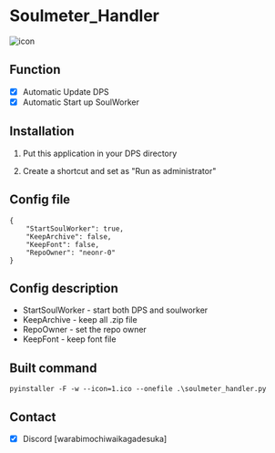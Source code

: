 <!-- Code by AkinoAlice@Tyrant_Rex -->

# Soulmeter_Handler

![icon](1.ico)

## Function

- [x] Automatic Update DPS
- [x] Automatic Start up SoulWorker

## Installation

1. Put this application in your DPS directory

1. Create a shortcut and set as "Run as administrator"

## Config file
```
{
    "StartSoulWorker": true,
    "KeepArchive": false,
    "KeepFont": false,
    "RepoOwner": "neonr-0"
}
```
## Config description
- StartSoulWorker - start both DPS and soulworker
- KeepArchive - keep all .zip file
- RepoOwner - set the repo owner
- KeepFont - keep font file

## Built command

```
pyinstaller -F -w --icon=1.ico --onefile .\soulmeter_handler.py
```

## Contact
- [x] Discord [warabimochiwaikagadesuka]
